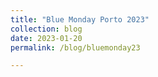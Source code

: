 ```yaml
---
title: "Blue Monday Porto 2023"
collection: blog
date: 2023-01-20
permalink: /blog/bluemonday23

---
```

